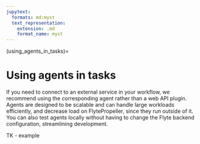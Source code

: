 ```yaml
---
jupytext:
  formats: md:myst
  text_representation:
    extension: .md
    format_name: myst
---
```


(using_agents_in_tasks)=
# Using agents in tasks

If you need to connect to an external service in your workflow, we recommend using the corresponding agent rather than a web API plugin. Agents are designed to be scalable and can handle large workloads efficiently, and decrease load on FlytePropeller, since they run outside of it. You can also test agents locally without having to change the Flyte backend configuration, streamlining development.

TK - example
